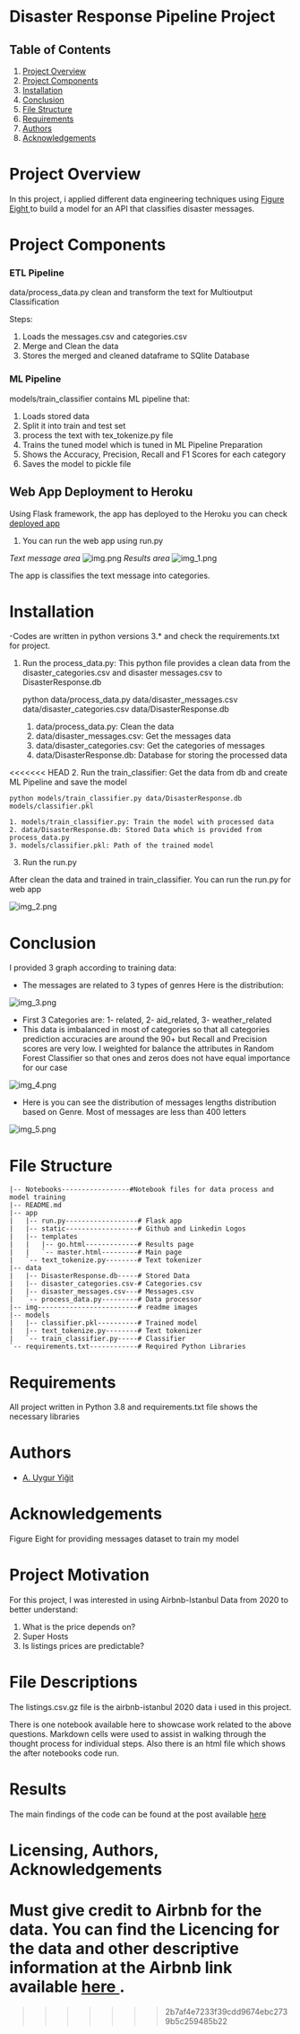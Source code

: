 # Disaster Response Pipeline Project

## Table of Contents

1. <a href = "#Project-Overview"> Project Overview </a>
2. <a href = "#Project-Components" > Project Components </a>
3. <a href = "#Installation" > Installation </a>
4. <a href = "#Conclusion" > Conclusion </a>
5. <a href = "#File-Structure" > File Structure </a>
6. <a href = "#Requirements" > Requirements </a>
7. <a href = "#Authors" > Authors </a>
8. <a href = "#Acknowledgements" > Acknowledgements </a>


# Project Overview

In this project, i applied different data engineering techniques using <a href = "https://appen.com/"> Figure Eight </a> to build a model for an API that classifies disaster messages.


# Project Components

### ETL Pipeline

data/process_data.py clean and transform the text for Multioutput Classification

Steps:
1. Loads the messages.csv and categories.csv
2. Merge and Clean the data
3. Stores the merged and cleaned dataframe to SQlite Database

### ML Pipeline

models/train_classifier contains ML pipeline that:

1. Loads stored data 
2. Split it into train and test set
3. process the text with tex_tokenize.py file 
4. Trains the tuned model which is tuned in ML Pipeline Preparation 
5. Shows the Accuracy, Precision, Recall and F1 Scores for each category
6. Saves the model to pickle file


## Web App Deployment to Heroku

Using Flask framework, the app has deployed to the Heroku you can check <a href = "https://drp-project.herokuapp.com/">deployed app</a>

1. You can run the web app using run.py

_Text message area_
![img.png](img/img.png)
_Results area_
![img_1.png](img/img_1.png)

The app is classifies the text message into categories.

# Installation

-Codes are written in python versions 3.* and check the requirements.txt for project.

  1. Run the process_data.py: This python file provides a clean data from the disaster_categories.csv and disaster messages.csv to DisasterResponse.db
       

        python data/process_data.py data/disaster_messages.csv data/disaster_categories.csv data/DisasterResponse.db

       1. data/process_data.py: Clean the data
       2. data/disaster_messages.csv: Get the messages data 
       3. data/disaster_categories.csv: Get the categories of messages
       4. data/DisasterResponse.db: Database for storing the processed data
  
<<<<<<< HEAD
2. Run the train_classifier: Get the data from db and create ML Pipeline and save the model

      
    python models/train_classifier.py data/DisasterResponse.db models/classifier.pkl
    
    1. models/train_classifier.py: Train the model with processed data
    2. data/DisasterResponse.db: Stored Data which is provided from process_data.py
    3. models/classifier.pkl: Path of the trained model

3. Run the run.py

After clean the data and trained in train_classifier. You can run the run.py for web app

![img_2.png](img/img_2.png)
        


# Conclusion

I provided 3 graph according to training data:

- The messages are related to 3 types of genres Here is the distribution:

![img_3.png](img/img_3.png)

- First 3 Categories are: 1- related, 2- aid_related, 3- weather_related
- This data is imbalanced in most of categories so that all categories prediction accuracies are around the 90+ but Recall and Precision scores are very low. I weighted for balance the attributes in Random Forest Classifier so that ones and zeros does not have equal importance for our case

![img_4.png](img/img_4.png)
  
- Here is you can see the distribution of messages lengths distribution based on Genre. Most of messages are less than 400 letters

![img_5.png](img/img_5.png)


# File Structure
    |-- Notebooks-----------------#Notebook files for data process and model training
    |-- README.md
    |-- app
    |   |-- run.py------------------# Flask app
    |   |-- static------------------# Github and Linkedin Logos
    |   |-- templates
    |   |   |-- go.html-------------# Results page
    |   |   `-- master.html---------# Main page
    |   `-- text_tokenize.py--------# Text tokenizer 
    |-- data
    |   |-- DisasterResponse.db-----# Stored Data 
    |   |-- disaster_categories.csv-# Categories.csv
    |   |-- disaster_messages.csv---# Messages.csv
    |   `-- process_data.py---------# Data processor
    |-- img-------------------------# readme images
    |-- models
    |   |-- classifier.pkl----------# Trained model
    |   |-- text_tokenize.py--------# Text tokenizer
    |   `-- train_classifier.py-----# Classifier
    `-- requirements.txt------------# Required Python Libraries

# Requirements

All project written in Python 3.8 and requirements.txt file shows the necessary libraries

# Authors
- <a href = "https://www.linkedin.com/in/abduygur/"> A. Uygur Yiğit </a>

# Acknowledgements
Figure Eight for providing messages dataset to train my model

# Project Motivation

For this project, I was interested in using Airbnb-Istanbul Data from 2020 to better understand:

1. What is the price depends on?
2. Super Hosts 
3. Is listings prices are predictable?


# File Descriptions

The listings.csv.gz file is the airbnb-istanbul 2020 data i used in this project.

There is one notebook available here to showcase work related to the above questions. Markdown cells were used to assist in walking through the thought process for individual steps. Also there is an html file which shows the after notebooks code run. 



# Results

The main findings of the code can be found at the post available <a href = "https://medium.com/analytics-vidhya/airbnb-hosts-and-where-to-find-them-4c204dfd1138" >here</a>



# Licensing, Authors, Acknowledgements

Must give credit to Airbnb for the data. You can find the Licencing for the data and other descriptive information at the Airbnb link available <a href = "http://insideairbnb.com/get-the-data.html" > here </a>. 
=======
>>>>>>> 2b7af4e7233f39cdd9674ebc2739b5c259485b22
